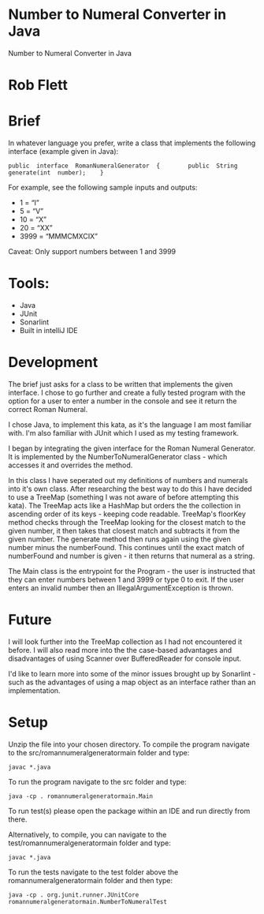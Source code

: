 # Number to Numeral Converter in Java

Number to Numeral Converter in Java

# Rob Flett 

# Brief
In  whatever  language  you  prefer,  write  a  class  that  implements  the  following  interface  (example  given  in  Java):  
```
public  interface  RomanNumeralGenerator  {        public  String  generate(int  number);    }  
```
For  example,  see  the  following  sample  inputs  and  outputs:
- 1  =  “I” 
- 5  =  “V” 
- 10  =  “X” 
- 20  =  “XX” 
- 3999  =  “MMMCMXCIX”

Caveat:  Only  support  numbers  between  1  and  3999    

# Tools:
- Java
- JUnit
- Sonarlint
- Built in intelliJ IDE

# Development
The brief just asks for a class to be written that implements the given interface. I chose to go further and create a fully tested program with the option for a user to enter a number in the console and see it return the correct Roman Numeral.

I chose Java, to implement this kata, as it's the language I am most familiar with. I'm also familiar with JUnit which I used as my testing framework.

I began by integrating the given interface for the Roman Numeral Generator. It is implemented by the NumberToNumeralGenerator class - which accesses it and overrides the method.

In this class I have seperated out my definitions of numbers and numerals into it's own class. After researching the best way to do this I have decided to use a TreeMap (something I was not aware of before attempting this kata). The TreeMap acts like a HashMap but orders the the collection in ascending order of its keys - keeping code readable.
TreeMap's floorKey method checks through the TreeMap looking for the closest match to the given number, it then takes that closest match and subtracts it from the given number. The generate method then runs again using the given number minus the numberFound.
This continues until the exact match of numberFound and number is given - it then returns that numeral as a string.

The Main class is the entrypoint for the Program - the user is instructed that they can enter numbers between 1 and 3999 or type 0 to exit.
If the user enters an invalid number then an IllegalArgumentException is thrown.

# Future
I will look further into the TreeMap collection as I had not encountered it before. I will also read more into the the case-based advantages and disadvantages of using Scanner over BufferedReader for console input. 

I'd like to learn more into some of the minor issues brought up by Sonarlint - such as the advantages of using a map object as an interface rather than an implementation.

  
# Setup 
Unzip the file into your chosen directory.
To compile the program navigate to the src/romannumeralgeneratormain folder and type:
```
javac *.java 
```

To run the program navigate to the src folder and type:
```
java -cp . romannumeralgeneratormain.Main
```

To run test(s) please open the package within an IDE and run directly from there.


Alternatively, to compile, you can navigate to the test/romannumeralgeneratormain folder and type:
```
javac *.java
```

To run the tests navigate to the test folder above the romannumeralgeneratormain folder and then type:
```
java -cp . org.junit.runner.JUnitCore romannumeralgeneratormain.NumberToNumeralTest
```
